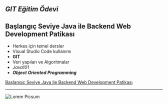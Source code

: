 ## ***GIT Eğitim Ödevi***

## Başlangıç Seviye Java ile Backend Web Development Patikası
* Herkes için temel dersler
* Visual Studio Code kullanımı
* **GIT**
* Veri yapıları ve Algoritmalar
* *Java101*
* ***Object Oriented Programming***

[Başlangıç Seviye Java ile Backend Web Development Patikası](https://app.patika.dev/paths/baslangic-seviye-java-ile-backend-web-development-patikasi)

***

![Lorem Picsum](https://picsum.photos/200/300)

```
